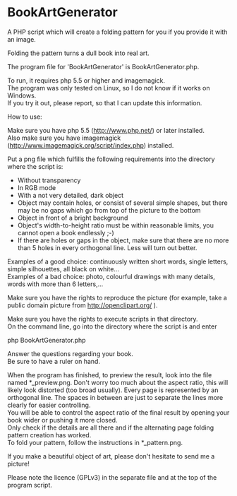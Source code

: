 BookArtGenerator
================

A PHP script which will create a folding pattern for you if you provide it with an image.

Folding the pattern turns a dull book into real art.


The program file for 'BookArtGenerator' is BookArtGenerator.php. 

To run, it requires php 5.5 or higher and imagemagick.  
The program was only tested on Linux, so I do not know if it works on Windows.  
If you try it out, please report, so that I can update this information.

How to use:

Make sure you have php 5.5 (http://www.php.net/) or later installed.   
Also make sure you have imagemagick (http://www.imagemagick.org/script/index.php) installed. 

Put a png file which fulfills the following requirements into the directory where the script is:

- Without transparency
- In RGB mode
- With a not very detailed, dark object 
- Object may contain holes, or consist of several simple shapes, but there may be no gaps which go from top of the picture to the bottom
- Object in front of a bright background
- Object's width-to-height ratio must be within reasonable limits, you cannot open a book endlessly ;-)
- If there are holes or gaps in the object, make sure that there are no more than 5 holes in every orthogonal line. Less will turn out better.

Examples of a good choice: continuously written short words, single letters, simple silhouettes, all black on white...  
Examples of a bad choice: photo, colourful drawings with many details, words with more than 6 letters,...


Make sure you have the rights to reproduce the picture (for example, take a public domain picture from http://openclipart.org/ ).

Make sure you have the rights to execute scripts in that directory.   
On the command line, go into the directory where the script is and enter
 
php BookArtGenerator.php
 
Answer the questions regarding your book.  
Be sure to have a ruler on hand. 

When the program has finished, to preview the result, look into the file named \*\_preview.png.
Don't worry too much about the aspect ratio, this will likely look distorted (too broad usually). Every page is represented by an orthogonal line. The spaces in between are just to separate the lines more clearly for easier controlling.   
You will be able to control the aspect ratio of the final result by opening your book wider or pushing it more closed.  
Only check if the details are all there and if the alternating page folding pattern creation has worked.  
To fold your pattern, follow the instructions in \*\_pattern.png.
 
If you make a beautiful object of art, please don't hesitate to send me a picture!

Please note the licence (GPLv3) in the separate file and at the top of the program script.
